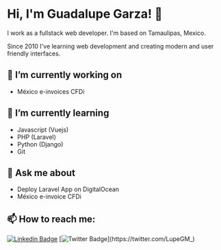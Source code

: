 # Hi, I'm Guadalupe Garza! 👋

I work as a fullstack web developer. I'm based on Tamaulipas, Mexico.

Since 2010 I've learning web development and creating modern and user friendly interfaces.

## 🔭 I’m currently working on

- México e-invoices CFDi

## 🌱 I’m currently learning

- Javascript (Vuejs)
- PHP (Laravel)
- Python (Django)
- Git

## 💬 Ask me about
- Deploy Laravel App on DigitalOcean
- México e-invoice CFDi

## 📫 How to reach me:

[![Linkedin Badge](https://img.shields.io/badge/-LinkedIn-blue?style=flat-square&logo=Linkedin&logoColor=white&link=https://www.linkedin.com/in/harshkumarkhatri/)](https://www.linkedin.com/in/guadalupe-garza-moreno-95b78035//)  [![Twitter Badge](https://img.shields.io/badge/-Twitter-1ca0f1?style=flat-square&labelColor=1ca0f1&logo=twitter&logoColor=white&link=https://twitter.com/LupeGM_)](https://twitter.com/LupeGM_)

<!--
**ggarzam/ggarzam** is a ✨ _special_ ✨ repository because its `README.md` (this file) appears on your GitHub profile.

Here are some ideas to get you started:

- 🔭 I’m currently working on ...
- 🌱 I’m currently learning ...
- 👯 I’m looking to collaborate on ...
- 🤔 I’m looking for help with ...
- 💬 Ask me about ...
- 📫 How to reach me: ...
- 😄 Pronouns: ...
- ⚡ Fun fact: ...
-->

